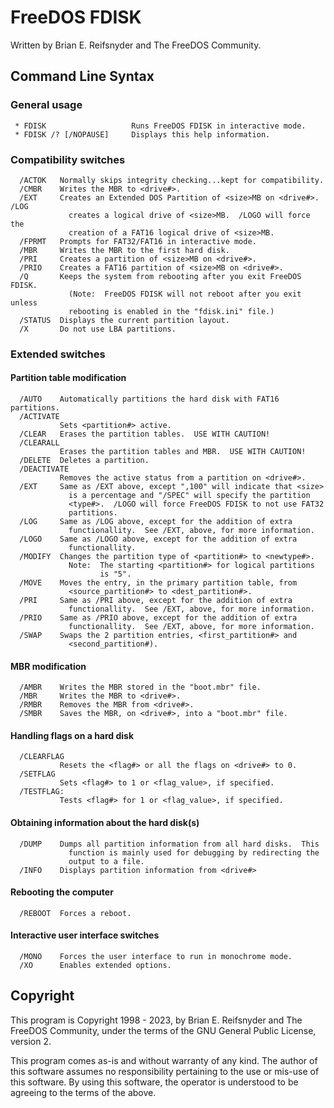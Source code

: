 # FreeDOS FDISK

Written by Brian E. Reifsnyder and The FreeDOS Community.


## Command Line Syntax

### General usage
```
 * FDISK                   Runs FreeDOS FDISK in interactive mode.
 * FDISK /? [/NOPAUSE]     Displays this help information.
```

### Compatibility switches
```
  /ACTOK   Normally skips integrity checking...kept for compatibility.
  /CMBR    Writes the MBR to <drive#>.
  /EXT     Creates an Extended DOS Partition of <size>MB on <drive#>.  /LOG
             creates a logical drive of <size>MB.  /LOGO will force the
             creation of a FAT16 logical drive of <size>MB.
  /FPRMT   Prompts for FAT32/FAT16 in interactive mode.
  /MBR     Writes the MBR to the first hard disk.
  /PRI     Creates a partition of <size>MB on <drive#>.
  /PRIO    Creates a FAT16 partition of <size>MB on <drive#>.
  /Q       Keeps the system from rebooting after you exit FreeDOS FDISK.
             (Note:  FreeDOS FDISK will not reboot after you exit unless
             rebooting is enabled in the "fdisk.ini" file.)
  /STATUS  Displays the current partition layout.
  /X       Do not use LBA partitions.
```

### Extended switches

#### Partition table modification
```
  /AUTO    Automatically partitions the hard disk with FAT16 partitions.
  /ACTIVATE
           Sets <partition#> active.
  /CLEAR   Erases the partition tables.  USE WITH CAUTION!
  /CLEARALL
           Erases the partition tables and MBR.  USE WITH CAUTION!
  /DELETE  Deletes a partition.
  /DEACTIVATE
           Removes the active status from a partition on <drive#>.
  /EXT     Same as /EXT above, except ",100" will indicate that <size>
             is a percentage and "/SPEC" will specify the partition
             <type#>.  /LOGO will force FreeDOS FDISK to not use FAT32
             partitions.
  /LOG     Same as /LOG above, except for the addition of extra
             functionallity.  See /EXT, above, for more information.
  /LOGO    Same as /LOGO above, except for the addition of extra
             functionallity.
  /MODIFY  Changes the partition type of <partition#> to <newtype#>.
             Note:  The starting <partition#> for logical partitions
                    is "5".
  /MOVE    Moves the entry, in the primary partition table, from
             <source_partition#> to <dest_partition#>.
  /PRI     Same as /PRI above, except for the addition of extra
             functionallity.  See /EXT, above, for more information.
  /PRIO    Same as /PRIO above, except for the addition of extra
             functionallity.  See /EXT, above, for more information.
  /SWAP    Swaps the 2 partition entries, <first_partition#> and
             <second_partition#).
```

#### MBR modification
```
  /AMBR    Writes the MBR stored in the "boot.mbr" file.
  /MBR     Writes the MBR to <drive#>.
  /RMBR    Removes the MBR from <drive#>.
  /SMBR    Saves the MBR, on <drive#>, into a "boot.mbr" file.
```

#### Handling flags on a hard disk
```
  /CLEARFLAG
           Resets the <flag#> or all the flags on <drive#> to 0.
  /SETFLAG
           Sets <flag#> to 1 or <flag_value>, if specified.
  /TESTFLAG:
           Tests <flag#> for 1 or <flag_value>, if specified.
```

#### Obtaining information about the hard disk(s)
```
  /DUMP    Dumps all partition information from all hard disks.  This
             function is mainly used for debugging by redirecting the
             output to a file.
  /INFO    Displays partition information from <drive#>
```

#### Rebooting the computer
```
  /REBOOT  Forces a reboot.
```

#### Interactive user interface switches
```
  /MONO    Forces the user interface to run in monochrome mode.
  /XO      Enables extended options.
```


## Copyright

This program is Copyright 1998 - 2023, by Brian E. Reifsnyder and The FreeDOS
Community, under the terms of the GNU General Public License, version 2.

This program comes as-is and without warranty of any kind.  The author of
this software assumes no responsibility pertaining to the use or mis-use of
this software.  By using this software, the operator is understood to be
agreeing to the terms of the above.

